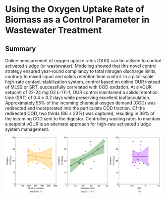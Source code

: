 # Using the Oxygen Uptake Rate of Biomass as a Control Parameter in Wastewater Treatment

## Summary
Online measurement of oxygen uptake rates (OUR) can be utilized to control activated sludge (or wastewater). Modeling showed that this novel control strategy ensured year-round compliancy to total nitrogen discharge limits, contrary to mixed liquor and solids retention time control. In a pilot-scale high-rate contact-stabilization system, control based on online OUR instead of MLSS or SRT, successfully correlated with COD oxidation. At a vOUR setpoint of 22-24 mg O2 L-1 h-1, OUR control maintained a solids retention time (SRT) of 0.4 ± 0.2 days while preserving excellent bioflocculation. Approximately 55% of the incoming chemical oxygen demand (COD) was redirected and incorporated into the particulate COD fraction. Of the redirected COD, two thirds (66 ± 23%) was captured, resulting in 36% of the incoming COD sent to the digester. Controlling wasting rates to maintain a setpoint vOUR is an alternate approach for high-rate activated sludge system management.

![](https://github.com/OlaOlagunju/OUR_Project/blob/main/fig_3.jpg)
